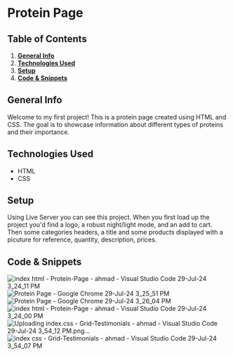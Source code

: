 # Protein Page

## Table of Contents
1. [**General Info**](#general-info)
2. [**Technologies Used**](#technologies-used)
3. [**Setup**](#setup)
4. [**Code & Snippets**](#CodeSnippets)
## General Info
Welcome to my first project! This is a protein page created using HTML and CSS. The goal is to showcase information about different types of proteins and their importance.

## Technologies Used
- HTML
- CSS

## Setup
Using Live Server you can see this project. When you first load up the project you'd find a logo, a robust night/light mode, and an add to cart. Then some categories headers, a title and some products displayed with a picuture for reference, quantity, description, prices. 

## Code & Snippets
![index html - Protein-Page - ahmad - Visual Studio Code 29-Jul-24 3_24_11 PM](https://github.com/user-attachments/assets/543ae442-e674-45d9-8680-6e9a502a4c0c)
![Protein Page - Google Chrome 29-Jul-24 3_25_51 PM](https://github.com/user-attachments/assets/82c9f3a5-35f6-4ac6-b69e-f2539cdbf9d1)
![Protein Page - Google Chrome 29-Jul-24 3_26_04 PM](https://github.com/user-attachments/assets/ea64b866-95d2-4692-a56c-34efedf4cff3)
![index html - Protein-Page - ahmad - Visual Studio Code 29-Jul-24 3_24_00 PM](https://github.com/user-attachments/assets/b41b397e-76f7-4476-94b9-9fee2ea68387)
![Uploading index.css - Grid-Testimonials - ahmad - Visual Studio Code 29-Jul-24 3_54_12 PM.png…]()
![index css - Grid-Testimonials - ahmad - Visual Studio Code 29-Jul-24 3_54_07 PM](https://github.com/user-attachments/assets/30fd22b4-46ba-4fc9-beaa-6f50e70323ae)
